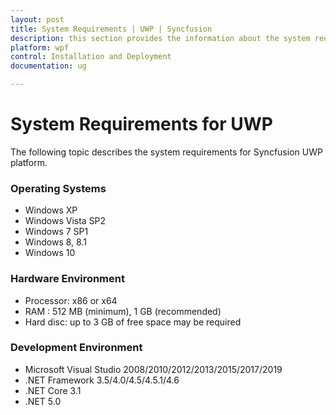 ```yaml
---
layout: post
title: System Requirements | UWP | Syncfusion
description: this section provides the information about the system requirements for UWP platform with supported browsers
platform: wpf
control: Installation and Deployment
documentation: ug

---
```


# System Requirements for UWP

The following topic describes the system requirements for Syncfusion UWP platform.

### Operating Systems

* Windows XP
* Windows Vista SP2
* Windows 7 SP1
* Windows 8, 8.1
* Windows 10


### Hardware Environment

* Processor: x86 or x64
* RAM : 512 MB (minimum), 1 GB (recommended)
* Hard disc: up to 3 GB of free space may be required

### Development Environment

* Microsoft Visual Studio 2008/2010/2012/2013/2015/2017/2019
* .NET Framework 3.5/4.0/4.5/4.5.1/4.6
* .NET Core 3.1
* .NET 5.0
